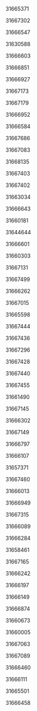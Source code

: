 31665371

31667302

31666547

31630588

31666603

31666851

31666927

31667173

31667179

31666952

31666584

31667686

31667083

31668135

31667403

31667402

31663034

31666643

31660181

31644644

31666601

31660303

31667131

31667499

31666262

31667015

31665598

31667444

31667436

31667296

31667428

31667440

31667455

31661490

31667145

31666302

31667149

31666797

31666107

31657371

31667460

31666013

31666949

31667315

31666089

31666284

31658461

31667165

31666242

31666197

31666149

31666874

31660673

31660005

31667063

31667089

31666460

31666111

31665501

31666458

